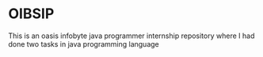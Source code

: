 # OIBSIP
This is an oasis infobyte java programmer internship repository where I had done two tasks in java programming language 
